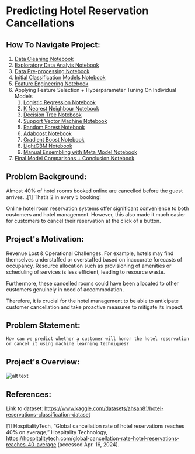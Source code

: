 # Predicting Hotel Reservation Cancellations
## How To Navigate Project:
1. [Data Cleaning Notebook](/1%20-%20Data%20Cleaning.ipynb)
2. [Exploratory Data Analyis Notebook](/2%20-%20Data%20Exploration.ipynb)
3. [Data Pre-processing Notebook](/3%20-%20Data%20Pre-Processing.ipynb)
4. [Initial Classification Models Notebook](/4%20-%20ClassificationModels.ipynb)
5. [Feature Engineering Notebook](/5%20-%20Feature%20Engineering.ipynb)
6. Applying Feature Selection + Hyperparameter Tuning On Individual Models
   1. [Logistic Regression Notebook](/6.1%20-%20Logistic%20Regression.ipynb)
   2. [K Nearest Neighbour Notebook](/6.2%20-%20K%20Nearest%20Neighbour.ipynb)
   3. [Decision Tree Notebook](/6.3%20-%20Decision%20Tree.ipynb)
   4. [Support Vector Machine Notebook](/6.4%20-%20SVM.ipynb)
   5. [Random Forest Notebook](/6.5%20-%20Random%20Forest.ipynb)
   6. [Adaboost Notebook](/6.6%20-%20Adaboost.ipynb)
   7. [Gradient Boost Notebook](/6.7%20-%20Gradient%20Boosting.ipynb)
   8. [LightGBM Notebook](/6.8%20-%20LightGBM.ipynb)
   9. [Manual Ensembling with Meta Model Notebook](/6.9%20Manual%20Ensembling%20With%20Meta%20Model.ipynb)
7.  [Final Model Comparisons + Conclusion Notebook](/7%20-%20Final%20Models%20Comparison.ipynb)

## Problem Background:
Almost 40% of hotel rooms booked online are cancelled before the guest arrives...[1] That’s 2 in every 5 booking! 

Online hotel room reservation systems offer significant convenience to both customers and hotel management. 
However, this also made it much easier for customers to cancel their reservation at the click of a button. 
## Project's Motivation:
Revenue Lost & Operational Challenges. For example, hotels may find themselves understaffed or overstaffed based on inaccurate forecasts of occupancy. Resource allocation such as provisioning of amenities or scheduling of services is less efficient, leading to resource waste. 

Furthermore, these cancelled rooms could have been allocated to other customers genuinely in need of accommodation. 

Therefore, it is crucial for the hotel management to be able to anticipate customer cancellation and take proactive measures to mitigate its impact.
## Problem Statement:
```How can we predict whether a customer will honor the hotel reservation or cancel it using machine learning techniques?```


## Project's Overview:
![alt text](image.png)

## References:
Link to dataset: https://www.kaggle.com/datasets/ahsan81/hotel-reservations-classification-dataset

[1] HospitalityTech, “Global cancellation rate of hotel reservations reaches 40% on average,” Hospitality Technology, https://hospitalitytech.com/global-cancellation-rate-hotel-reservations-reaches-40-average (accessed Apr. 16, 2024).


